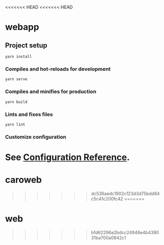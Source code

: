 <<<<<<< HEAD
<<<<<<< HEAD
# webapp

## Project setup
```
yarn install
```

### Compiles and hot-reloads for development
```
yarn serve
```

### Compiles and minifies for production
```
yarn build
```

### Lints and fixes files
```
yarn lint
```

### Customize configuration
See [Configuration Reference](https://cli.vuejs.org/config/).
=======
# caroweb
>>>>>>> dc536aedc1902c123d3d75bdd84c5c41c200fc42
=======
# web
>>>>>>> bfd62296a2bdcc24948e4b439031ba700a0842c1
